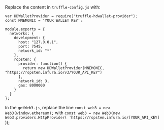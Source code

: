 Replace the content in `truffle-config.js` with:


```
var HDWalletProvider = require("truffle-hdwallet-provider");
const MNEMONIC = 'YOUR WALLET KEY';

module.exports = {
  networks: {
    development: {
      host: "127.0.0.1",
      port: 7545,
      network_id: "*"
    },
    ropsten: {
      provider: function() {
        return new HDWalletProvider(MNEMONIC, "https://ropsten.infura.io/v3/YOUR_API_KEY")
      },
      network_id: 3,
      gas: 8000000     
    }
  }
};

```

In the `getWeb3.js`, replace the line `const web3 = new Web3(window.ethereum);` with `const web3 = new Web3(new Web3.providers.HttpProvider(
    'https://ropsten.infura.io/[YOUR_API_KEY]`
));
